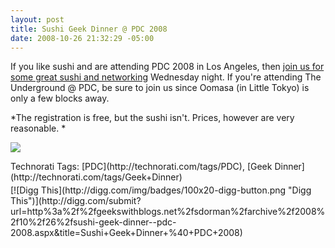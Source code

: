 ```yaml
---
layout: post
title: Sushi Geek Dinner @ PDC 2008
date: 2008-10-26 21:32:29 -05:00
---
```


If you like sushi and are attending PDC 2008 in Los Angeles, then [join us for some great sushi and networking](http://sushigeekdinnerpdc2008.eventbrite.com/) Wednesday night. If you're attending The Underground @ PDC, be sure to join us since Oomasa (in Little Tokyo) is only a few blocks away. 

*The registration is free, but the sushi isn't. Prices, however are very reasonable. *

[![](http://www.eventbrite.com/static/images/button_ext/rsvp.gif)](http://sushigeekdinnerpdc2008.eventbrite.com)
  <div style="padding-bottom: 0px; margin: 0px; padding-left: 0px; padding-right: 0px; display: inline; float: none; padding-top: 0px" id="scid:0767317B-992E-4b12-91E0-4F059A8CECA8:61d93c46-c653-482e-9e69-650a5a86f4b7" class="wlWriterSmartContent">Technorati Tags: [PDC](http://technorati.com/tags/PDC), [Geek Dinner](http://technorati.com/tags/Geek+Dinner)</div><div class="wlWriterHeaderFooter" style="text-align:left; margin:0px; padding:4px 0px 4px 0px;">[![Digg This](http://digg.com/img/badges/100x20-digg-button.png "Digg This")](http://digg.com/submit?url=http%3a%2f%2fgeekswithblogs.net%2fsdorman%2farchive%2f2008%2f10%2f26%2fsushi-geek-dinner--pdc-2008.aspx&title=Sushi+Geek+Dinner+%40+PDC+2008)</div>
